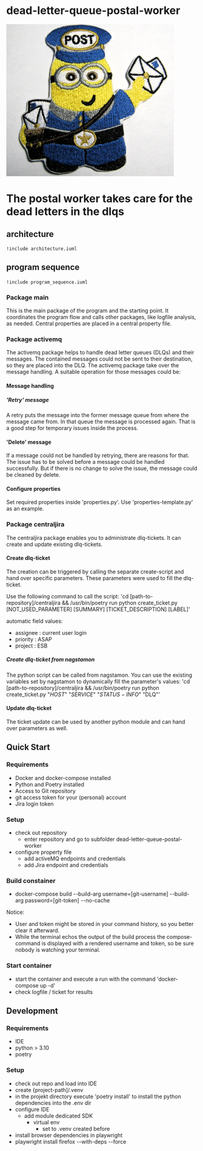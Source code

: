 # dead-letter-queue-postal-worker
![context-logo](readme/postal-worker.png)

# The postal worker takes care for the dead letters in the dlqs


## architecture

``` plantuml
!include architecture.iuml
```

## program sequence

``` plantuml
!include program_sequence.iuml
```

### Package main
This is the main package of the program and the starting point. It coordinates the program flow and calls other packages, like logfile analysis, as needed.
Central properties are placed in a central property file. 

### Package activemq
The activemq package helps to handle dead letter queues (DLQs) and their messages.
The contained messages could not be sent to their destination, so they are placed into the DLQ.
The activemq package take over the message handling. A suitable operation for those messages could be:

#### Message handling 
##### 'Retry' message
A retry puts the message into the former message queue from where the message came from.
In that queue the message is processed again. That is a good step for temporary issues inside the process.
#### 'Delete' message
If a message could not be handled by retrying, there are reasons for that. The issue has to be solved before
a message could be handled successfully. But if there is no change to solve the issue, the message could be cleaned
by delete.
#### Configure properties
Set required properties inside 'properties.py'.
Use 'properties-template.py' as an example.

### Package centraljira
The centraljira package enables you to administrate dlq-tickets. It can create and update existing dlq-tickets.

#### Create dlq-ticket
The creation can be triggered by calling the separate create-script and hand over specific parameters.
These parameters were used to fill the dlq-ticket.

Use the following command to call the script:
'cd [path-to-repository]/centraljira && /usr/bin/poetry run python create_ticket.py [NOT_USED_PARAMETER] [SUMMARY] [TICKET_DESCRIPTION] [LABEL]'

automatic field values:
- assignee : current user login
- priority : ASAP
- project  : ESB

##### Create dlq-ticket from nagstamon
The python script can be called from nagstamon. You can use the existing variables set by nagstamon to dynamically fill the parameter's values:
'cd [path-to-repository]/centraljira && /usr/bin/poetry run python create_ticket.py "$HOST$" "$SERVICE$" "$STATUS-INFO$" "DLQ"'

#### Update dlq-ticket
The ticket update can be used by another python module and can hand over parameters as well.

## Quick Start
### Requirements
- Docker and docker-compose installed
- Python and Poetry installed
- Access to Git repository
- git access token for your (personal) account
- Jira login token
### Setup
- check out repository
  - enter repository and go to subfolder dead-letter-queue-postal-worker
- configure property file
  - add activeMQ endpoints and credentials 
  - add Jira endpoint and credentials 
### Build constainer
- docker-compose build --build-arg username=[git-username] --build-arg password=[git-token] --no-cache

Notice:
- User and token might be stored in your command history, so you better clear it afterward.
- While the terminal echos the output of the build process the compose-command is displayed with a rendered username and token, 
so be sure nobody is watching your terminal. 

### Start container
- start the container and execute a run with the command 'docker-compose up -d'
- check logfile / ticket for results

## Development
### Requirements
- IDE
- python > 3.10
- poetry
### Setup
- check out repo and load into IDE
- create {project-path]/.venv
- in the projekt directory execute 'poetry install' to install the python dependencies into the .env dir
- configure IDE
  - add module dedicated SDK
    - virtual env
      - set to .venv created before
- install browser dependencies in playwright
- playwright install firefox --with-deps --force


